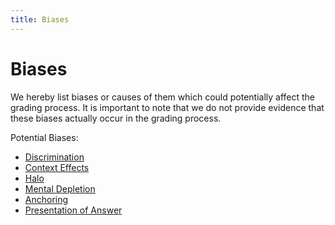 ```yaml
---
title: Biases
---
```


# Biases

We hereby list biases or causes of them which could potentially affect the grading process. It is important to note that we do not provide evidence that these biases actually occur in the grading process.

Potential Biases:

- [Discrimination](research/challenges/biases/Discrimination.md)
- [Context Effects](research/challenges/biases/Context.md)
- [Halo](research/challenges/biases/Halo.md)
- [Mental Depletion](research/challenges/biases/Mental-Depletion.md)
- [Anchoring](research/challenges/biases/Anchoring.md)
- [Presentation of Answer](research/challenges/biases/Presentation-of-Answer.md)
